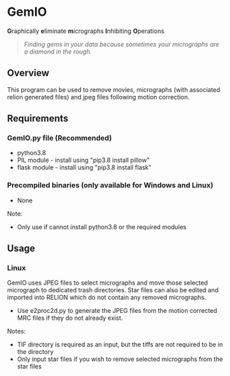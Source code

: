 # GemIO

**G**raphically **e**liminate **m**icrographs **I**nhibiting **O**perations

>*Finding gems in your data because sometimes your micrographs are a diamond in the rough.*

## Overview

This program can be used to remove movies, micrographs (with associated relion generated files) and jpeg files following motion correction.

## Requirements
### GemIO.py file (Recommended)
* python3.8
* PIL module - install using "pip3.8 install pillow"
* flask module - install using "pip3.8 install flask"

### Precompiled binaries (only available for Windows and Linux)
* None

Note:
- Only use if cannot install python3.8 or the required modules

## Usage
### Linux
GemIO uses JPEG files to select micrographs and move those selected micrograph to dedicated trash directories. Star files can also be edited and imported into RELION which do not contain any removed micrographs.
* Use e2proc2d.py to generate the JPEG files from the motion corrected MRC files if they do not already exist.

Notes:
- TIF directory is required as an input, but the tiffs are not required to be in the directory
- Only input star files if you wish to remove selected micrographs from the star files
